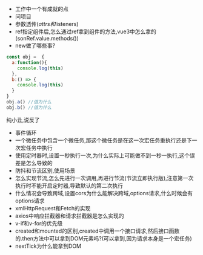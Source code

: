 - 工作中一个有成就的点
- 问项目
- 参数透传($attrs和$listeners)
- ref指定组件后,怎么通过ref拿到组件的方法,vue3中怎么拿的(sonRef.value.methods())
- new做了哪些事?

```js
const obj =  {
  a:function(){
    console.log(this)
  },
  b:() => {
    console.log(this)
  }
}
obj.a() //值为什么
obj.b() //值为什么
```

纯小丑,说反了

- 事件循环
- 一个微任务中包含一个微任务,那这个微任务是在这一次宏任务重执行还是下一次宏任务中执行
- 使用定时器时,设置一秒执行一次,为什么实际上可能做不到一秒一执行,这个误差是怎么导致的
- 防抖和节流区别,使用场景
- 怎么实现节流,怎么先进行一次调用,再进行节流(节流立即执行版),注意第一次执行时不能开启定时器,导致默认的第二次执行
- 什么情况会导致跨域,设置cors为什么能解决跨域,options请求,什么时候会有options请求
- xmlHttpRequest和Fetch的实现
- axios中响应拦截器和请求拦截器是怎么实现的
- v-if和v-for的优先级
- created和mounted的区别,created中调用一个接口请求,然后接口函数的.then方法中可以拿到DOM元素吗?(可以拿到,因为请求本身是一个宏任务)
- nextTick为什么能拿到DOM